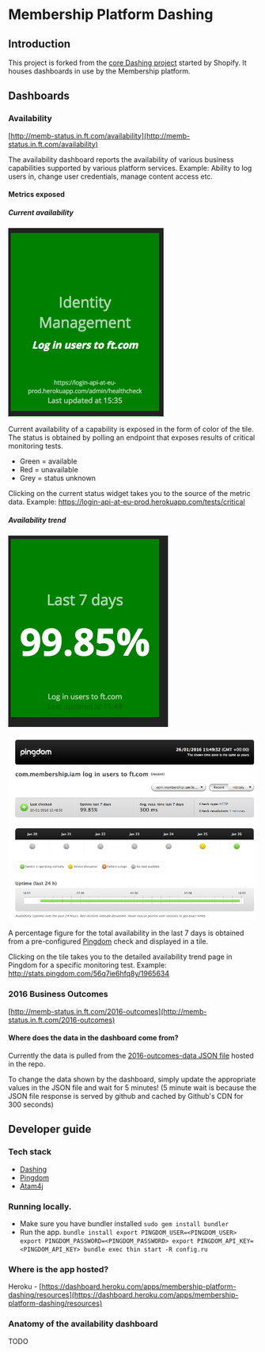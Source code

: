 # Membership Platform Dashing

## Introduction

This project is forked from the [core Dashing project](http://shopify.github.com/dashing) started by Shopify. It houses
dashboards in use by the Membership platform.

## Dashboards

### Availability

[http://memb-status.in.ft.com/availability](http://memb-status.in.ft.com/availability)     

The availability dashboard reports the availability of various business capabilities supported by various platform
services. Example: Ability to log users in, change user credentials, manage content access etc.
 
#### Metrics exposed

##### Current availability

![login-current-availability](documentation-assets/login-current-availability.png)

Current availability of a capability is exposed in the form of color of the tile. The status is obtained by polling an
endpoint that exposes results of critical monitoring tests.   

* Green = available
* Red = unavailable
* Grey = status unknown

Clicking on the current status widget takes you to the source of the metric data. Example: https://login-api-at-eu-prod.herokuapp.com/tests/critical

##### Availability trend

![login-availability-trend](documentation-assets/login-availability-trend.png)

![login-pingdom-availability-trend](documentation-assets/login-pingdom-availability-trend.png)

A percentage figure for the total availability in the last 7 days is obtained from a pre-configured 
[Pingdom](https://www.pingdom.com/) check and displayed in a tile. 

Clicking on the tile takes you to the detailed availability trend page in Pingdom for a specific monitoring test. 
Example: http://stats.pingdom.com/56q7ie6hfq8y/1965634

### 2016 Business Outcomes

[http://memb-status.in.ft.com/2016-outcomes](http://memb-status.in.ft.com/2016-outcomes)

#### Where does the data in the dashboard come from?

Currently the data is pulled from the [2016-outcomes-data JSON file](/public/2016-outcomes-data.json) hosted in the repo.

To change the data shown by the dashboard, simply update the appropriate values in the JSON file and wait for 5 minutes!
(5 minute wait is because the JSON file response is served by github and cached by Github's CDN for 300 seconds)

## Developer guide

### Tech stack
* [Dashing](https://github.com/Shopify/dashing)
* [Pingdom](https://www.pingdom.com/)
* [Atam4j](https://github.com/atam4j/atam4j)

### Running locally.
* Make sure you have bundler installed `sudo gem install bundler`
* Run the app. ```bundle install
export PINGDOM_USER=<PINGDOM_USER>
export PINGDOM_PASSWORD=<PINGDOM_PASSWORD>
export PINGDOM_API_KEY=<PINGDOM_API_KEY>
bundle exec thin start -R config.ru```

### Where is the app hosted?

Heroku - [https://dashboard.heroku.com/apps/membership-platform-dashing/resources](https://dashboard.heroku.com/apps/membership-platform-dashing/resources)

### Anatomy of the availability dashboard
TODO

